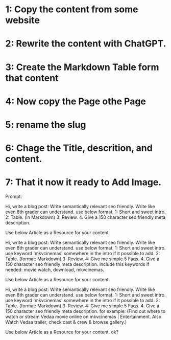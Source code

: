# 1: Copy the content from some website
# 2: Rewrite the content with ChatGPT.
# 3: Create the Markdown Table form that content
# 4: Now copy the Page othe Page
# 5: rename the slug
# 6: Chage the Title, descrition, and content.
# 7: That it now it ready to Add Image.


Prompt:


Hi, write a blog post: Write semantically relevant seo friendly. Write like even 8th grader can understand.  use below format.
1: Short and sweet intro.
2: Table. (in Markdown)
3: Review.
4. Give a 150 character seo friendly meta description.

Use below Article as a Resource for your content.





Hi, write a blog post: Write semantically relevant seo friendly. Write like even 8th grader can understand.  use below format.
1: Short and sweet intro. use keyword 'mkvcinemas' somewhere in the intro if it possible to add.
2: Table. (format: Markdown)
3: Review.
4: Give me simple 5 Faqs. 
4. Give a 150 character seo friendly meta description. include this keywords if needed: movie watch, download, mkvcinemas.

Use below Article as a Resource for your content.



Hi, write a blog post: Write semantically relevant seo friendly. Write like even 8th grader can understand.  use below format.
1: Short and sweet intro. use keyword 'mkvcinemas' somewhere in the intro if it possible to add.
2: Table. (format: Markdown)
3: Review.
4: Give me simple 5 Faqs. 
4. Give a 150 character seo friendly meta description. for example: (Find out where to watch or stream Vedaa movie online on mkvcinemas | Entertainment. Also Watch Vedaa trailer, check cast & crew & browse gallery.)

Use below Article as a Resource for your content. ok?




